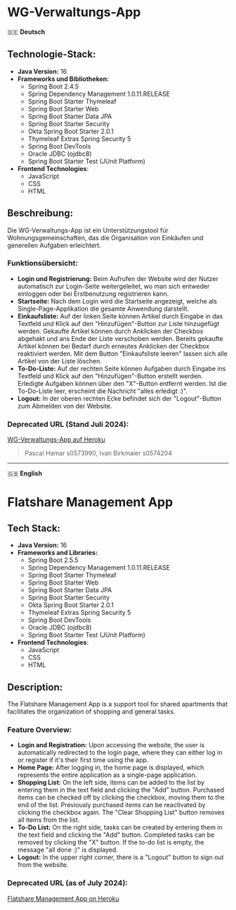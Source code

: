 # WG-Verwaltungs-App
🇩🇪 **Deutsch**
## **Technologie-Stack:**
- **Java Version:** 16
- **Frameworks und Bibliotheken:**
  - Spring Boot 2.4.5
  - Spring Dependency Management 1.0.11.RELEASE
  - Spring Boot Starter Thymeleaf
  - Spring Boot Starter Web
  - Spring Boot Starter Data JPA
  - Spring Boot Starter Security
  - Okta Spring Boot Starter 2.0.1
  - Thymeleaf Extras Spring Security 5
  - Spring Boot DevTools
  - Oracle JDBC (ojdbc8)
  - Spring Boot Starter Test (JUnit Platform)
- **Frontend Technologies**:
  - JavaScript
  - CSS
  - HTML

## **Beschreibung:**
Die WG-Verwaltungs-App ist ein Unterstützungstool für Wohnungsgemeinschaften, das die Organisation von Einkäufen und generellen Aufgaben erleichtert.

### **Funktionsübersicht:**
- **Login und Registrierung:** Beim Aufrufen der Website wird der Nutzer automatisch zur Login-Seite weitergeleitet, wo man sich entweder einloggen oder bei Erstbenutzung registrieren kann.
- **Startseite:** Nach dem Login wird die Startseite angezeigt, welche als Single-Page-Applikation die gesamte Anwendung darstellt.
- **Einkaufsliste:** Auf der linken Seite können Artikel durch Eingabe in das Textfeld und Klick auf den "Hinzufügen"-Button zur Liste hinzugefügt werden. Gekaufte Artikel können durch Anklicken der Checkbox abgehakt und ans Ende der Liste verschoben werden. Bereits gekaufte Artikel können bei Bedarf durch erneutes Anklicken der Checkbox reaktiviert werden. Mit dem Button "Einkaufsliste leeren" lassen sich alle Artikel von der Liste löschen.
- **To-Do-Liste:** Auf der rechten Seite können Aufgaben durch Eingabe ins Textfeld und Klick auf den "Hinzufügen"-Button erstellt werden. Erledigte Aufgaben können über den "X"-Button entfernt werden. Ist die To-Do-Liste leer, erscheint die Nachricht "alles erledigt :)".
- **Logout:** In der oberen rechten Ecke befindet sich der "Logout"-Button zum Abmelden von der Website.

### **Deprecated URL (Stand Juli 2024):**
[WG-Verwaltungs-App auf Heroku](https://wg-verwaltung.herokuapp.com/)

> Pascal Hamar s0573990, Ivan Birkmaier s0574204
---
🇬🇧 **English**
# Flatshare Management App

## **Tech Stack:**
- **Java Version:** 16
- **Frameworks and Libraries:**
  - Spring Boot 2.5.5
  - Spring Dependency Management 1.0.11.RELEASE
  - Spring Boot Starter Thymeleaf
  - Spring Boot Starter Web
  - Spring Boot Starter Data JPA
  - Spring Boot Starter Security
  - Okta Spring Boot Starter 2.0.1
  - Thymeleaf Extras Spring Security 5
  - Spring Boot DevTools
  - Oracle JDBC (ojdbc8)
  - Spring Boot Starter Test (JUnit Platform)
- **Frontend Technologies**:
  - JavaScript
  - CSS
  - HTML

## **Description:**
The Flatshare Management App is a support tool for shared apartments that facilitates the organization of shopping and general tasks.

### **Feature Overview:**
- **Login and Registration:** Upon accessing the website, the user is automatically redirected to the login page, where they can either log in or register if it's their first time using the app.
- **Home Page:** After logging in, the home page is displayed, which represents the entire application as a single-page application.
- **Shopping List:** On the left side, items can be added to the list by entering them in the text field and clicking the "Add" button. Purchased items can be checked off by clicking the checkbox, moving them to the end of the list. Previously purchased items can be reactivated by clicking the checkbox again. The "Clear Shopping List" button removes all items from the list.
- **To-Do List:** On the right side, tasks can be created by entering them in the text field and clicking the "Add" button. Completed tasks can be removed by clicking the "X" button. If the to-do list is empty, the message "all done :)" is displayed.
- **Logout:** In the upper right corner, there is a "Logout" button to sign out from the website.

### **Deprecated URL (as of July 2024):**
[Flatshare Management App on Heroku](https://wg-verwaltung.herokuapp.com/)


